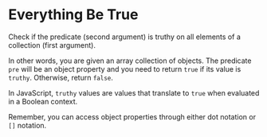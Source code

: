 # Everything Be True
Check if the predicate (second argument) is truthy on all elements of a collection (first argument).

In other words, you are given an array collection of objects. The predicate ```pre``` will be an object property and you need to return ```true``` if its value is ```truthy```. Otherwise, return ```false```.

In JavaScript, ```truthy``` values are values that translate to ```true``` when evaluated in a Boolean context.

Remember, you can access object properties through either dot notation or ```[]``` notation.
